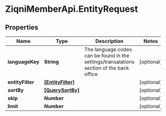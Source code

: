 # ZiqniMemberApi.EntityRequest

## Properties

Name | Type | Description | Notes
------------ | ------------- | ------------- | -------------
**languageKey** | **String** | The language codes can be found in the settings/transalations section of the back office | [optional] 
**entityFilter** | [**[EntityFilter]**](EntityFilter.md) |  | [optional] 
**sortBy** | [**[QuerySortBy]**](QuerySortBy.md) |  | [optional] 
**skip** | **Number** |  | [optional] 
**limit** | **Number** |  | [optional] 


